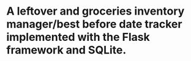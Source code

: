 # A leftover and groceries inventory manager/best before date tracker implemented with the Flask framework and SQLite.
